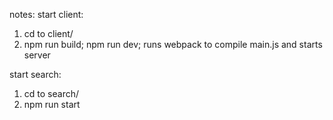 notes:
start client:
1. cd to client/
2. npm run build; npm run dev;
runs webpack to compile main.js and starts server

start search:
1. cd to search/
2. npm run start
